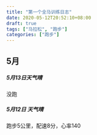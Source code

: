 ```yaml
---
title: "第一个全马训练日志"
date: 2020-05-12T20:52:10+08:00
draft: true
tags: ["马拉松", "跑步"]
categories: ["跑步"]
---
```

## 5月
##### 5月13日天气晴

没跑

##### 5月12日 天气晴

跑步5公里，配速8分，心率140